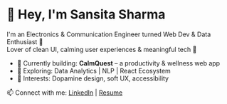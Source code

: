 # 🌼 Hey, I'm Sansita Sharma

I'm an Electronics & Communication Engineer turned Web Dev & Data Enthusiast 🌿  
Lover of clean UI, calming user experiences & meaningful tech 🤍

- 🔭 Currently building: **CalmQuest** – a productivity & wellness web app  
- 🌱 Exploring: Data Analytics | NLP | React Ecosystem  
- 🎯 Interests: Dopamine design, soft UX, accessibility

📫 Connect with me:
[LinkedIn](https://www.linkedin.com/in/sansita-sharma/)  | [Resume](https://drive.google.com/file/d/1TC82Tah5xjXvnO35O2Z7AGMhar--fYrH/view?usp=sharing)  
